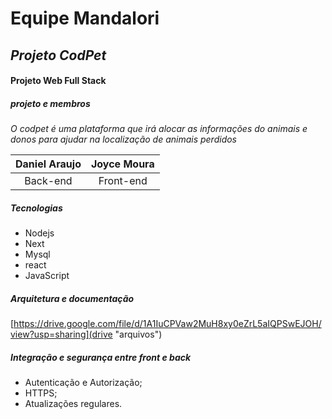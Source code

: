 # Equipe Mandalori

## *Projeto CodPet*

#### Projeto Web Full Stack

##### **projeto e membros**

*O codpet é uma plataforma que irá alocar as
informações do animais e donos para ajudar na
localização de animais perdidos*

| Daniel Araujo | Joyce Moura |
| :-----------: | :---------: |
|   Back-end   |  Front-end  |

##### Tecnologias

* Nodejs
* Next
* Mysql
* react
* JavaScript

##### Arquitetura e documentação

[https://drive.google.com/file/d/1A1IuCPVaw2MuH8xy0eZrL5aIQPSwEJOH/view?usp=sharing](drive "arquivos")

##### **Integração e segurança entre front e back**

* Autenticação e Autorização;
* HTTPS;
* Atualizações regulares.
